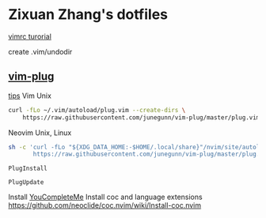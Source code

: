 # Zixuan Zhang's dotfiles
[vimrc turorial](https://github.com/romainl/idiomatic-vimrc)

create .vim/undodir

## [vim-plug](https://github.com/junegunn/vim-plug)
[tips](https://github.com/junegunn/vim-plug/wiki/tips#automatic-installation)
Vim Unix
```bash
curl -fLo ~/.vim/autoload/plug.vim --create-dirs \
    https://raw.githubusercontent.com/junegunn/vim-plug/master/plug.vim
```

Neovim Unix, Linux
```bash
sh -c 'curl -fLo "${XDG_DATA_HOME:-$HOME/.local/share}"/nvim/site/autoload/plug.vim --create-dirs \
       https://raw.githubusercontent.com/junegunn/vim-plug/master/plug.vim'

```


`PlugInstall`

`PlugUpdate`

Install [YouCompleteMe](https://github.com/ycm-core/YouCompleteMe)
Install coc and language extensions
https://github.com/neoclide/coc.nvim/wiki/Install-coc.nvim